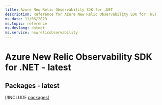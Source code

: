 ```yaml
---
title: Azure New Relic Observability SDK for .NET
description: Reference for Azure New Relic Observability SDK for .NET
ms.date: 11/06/2023
ms.topic: reference
ms.devlang: dotnet
ms.service: newrelicobservability
---
```

# Azure New Relic Observability SDK for .NET - latest
## Packages - latest
[!INCLUDE [packages](new-relic-observability-index.md)]